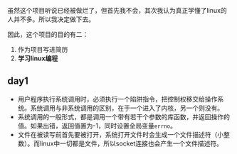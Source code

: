 虽然这个项目听说已经被做烂了，但首先我不会，其次我认为真正学懂了linux的人并不多。所以我决定做下去。

因此，这个项目的目的有二：
1. 作为项目写进简历
2. **学习linux编程**

## day1

- 用户程序执行系统调用时，必须执行一个陷阱指令，把控制权移交给操作系统。系统调用与非系统调用的区别，在于一个进入了内核，另一个则没有。
- 系统调用的一般形式，都是调用一个带有若干个参数的库函数，并返回操作的值。如果出错，返回值置为-1，同时设置全局变量`errno`。
- 文件在被读写前首先要被打开，系统打开文件时会生成一个文件描述符（小整数）。而linux中一切都是文件，所以socket连接也会产生一个文件描述符。